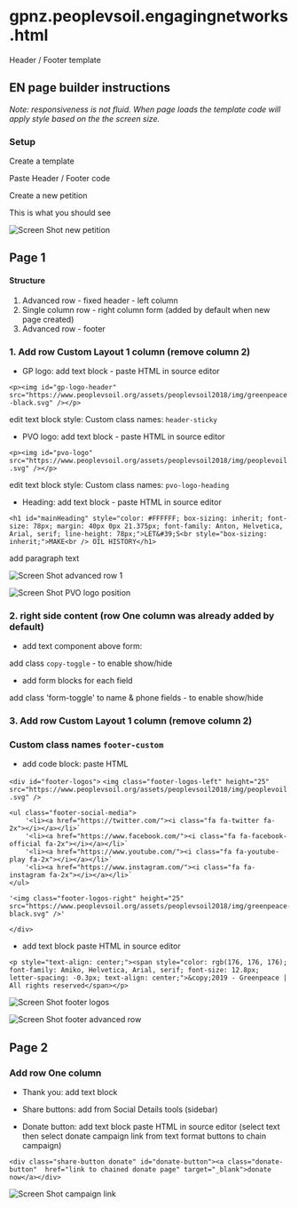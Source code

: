 # gpnz.peoplevsoil.engagingnetworks.html
Header / Footer template

## EN page builder instructions

*Note: responsiveness is not fluid. When page loads the template code will apply style based on the the screen size.*

### Setup

Create a template

Paste Header / Footer code

Create a new petition 

This is what you should see

![Screen Shot new petition](
https://github.com/greenpeace/gpnz.peoplevsoil.engagingnetworks.html/blob/screen-shots/Screen%20Shot%20new%20petition.png?raw=true)

## Page 1

#### Structure
1. Advanced row - fixed header - left column
2. Single column row - right column form (added by default when new page created)
3. Advanced row - footer

### 1. Add row Custom Layout 1 column (remove column 2)

* GP logo: add text block - paste HTML in source editor
 
 `<p><img id="gp-logo-header" src="https://www.peoplevsoil.org/assets/peoplevsoil2018/img/greenpeace-black.svg" /></p>`

edit text block style: Custom class names: `header-sticky`

* PVO logo: add text block - paste HTML in source editor

`<p><img id="pvo-logo" src="https://www.peoplevsoil.org/assets/peoplevsoil2018/img/peoplevoil.svg" /></p>`

edit text block style: Custom class names: `pvo-logo-heading`

* Heading: add text block - paste HTML in source editor

`<h1 id="mainHeading" style="color: #FFFFFF; box-sizing: inherit; font-size: 78px; margin: 40px 0px 21.375px; font-family: Anton, Helvetica, Arial, serif; line-height: 78px;">LET&#39;S<br style="box-sizing: inherit;">MAKE<br />
OIL HISTORY</h1>`

add paragraph text

![Screen Shot advanced row 1](https://raw.githubusercontent.com/greenpeace/gpnz.peoplevsoil.engagingnetworks.html/screen-shots/Screen-Shot-advanced-row-1.png)

![Screen Shot PVO logo position](https://raw.githubusercontent.com/greenpeace/gpnz.peoplevsoil.engagingnetworks.html/screen-shots/Screen-Shot-PVO-logo-position.png)

### 2. right side content (row One column was already added by default)

* add text component above form: 

add class `copy-toggle` - to enable show/hide
  
* add form blocks for each field 
  
add class 'form-toggle' to name & phone fields - to enable show/hide

### 3. Add row Custom Layout 1 column (remove column 2)
### Custom class names `footer-custom`

* add code block: paste HTML

`<div id="footer-logos">`
`<img class="footer-logos-left" height="25" src="https://www.peoplevsoil.org/assets/peoplevsoil2018/img/peoplevoil.svg" />`
	
	<ul class="footer-social-media">
		'<li><a href="https://twitter.com/"><i class="fa fa-twitter fa-2x"></i></a></li>`
		'<li><a href="https://www.facebook.com/"><i class="fa fa-facebook-official fa-2x"></i></a></li>`
		'<li><a href="https://www.youtube.com/"><i class="fa fa-youtube-play fa-2x"></i></a></li>`
		'<li><a href="https://www.instagram.com/"><i class="fa fa-instagram fa-2x"></i></a></li>`
	</ul>

	'<img class="footer-logos-right" height="25" src="https://www.peoplevsoil.org/assets/peoplevsoil2018/img/greenpeace-black.svg" />'
`</div>`

* add text block paste HTML in source editor

`<p style="text-align: center;"><span style="color: rgb(176, 176, 176); font-family: Amiko, Helvetica, Arial, serif; font-size: 12.8px; letter-spacing: -0.3px; text-align: center;">&copy;2019 - Greenpeace | All rights reserved</span></p>`

![Screen Shot footer logos](https://raw.githubusercontent.com/greenpeace/gpnz.peoplevsoil.engagingnetworks.html/screen-shots/Screen%20Shot%20footer%20logos.png)

![Screen Shot footer advanced row](
https://raw.githubusercontent.com/greenpeace/gpnz.peoplevsoil.engagingnetworks.html/screen-shots/Screen%20Shot%20footer%20advanced%20row.png)

## Page 2

### Add row One column

* Thank you: add text block

* Share buttons: add from Social Details tools (sidebar)

* Donate button: add text block paste HTML in source editor (select text then select  donate campaign link from text format buttons to chain campaign)

`<div class="share-button donate" id="donate-button"><a class="donate-button"  href="link to chained donate page" target="_blank">donate now</a></div>`

![Screen Shot campaign link](https://raw.githubusercontent.com/greenpeace/gpnz.peoplevsoil.engagingnetworks.html/screen-shots/Screen%20Shot%20campaign%20link.jpg)


